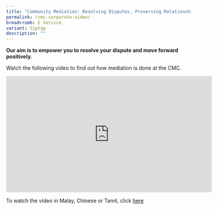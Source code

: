 ```yaml
---
title: "Community Mediation: Resolving Disputes, Preserving Relationships"
permalink: /cmc-corporate-video/
breadcrumb: E Service
variant: tiptap
description: ""
---
```

<p><strong>Our aim is to empower you to resolve your dispute and move forward positively.</strong>
</p>
<p></p>
<p>Watch the following video to find out how mediation is done at the CMC.</p>
<div class="iframe-wrapper">
<iframe height="315" width="560" allowfullscreen="true" frameborder="0" src="https://www.youtube.com/embed/dxFeDOSdi6E?si=WGJAMRyeMN_oWQ15"></iframe>
</div>
<p>To watch the video in Malay, Chinese or Tamil, click <a href="https://www.youtube.com/@ministryoflawsingapore1325" rel="noopener nofollow" target="_blank">here</a>
</p>
<p></p>
<p></p>
